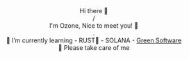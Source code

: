 <!--
**ozoneRatchapon/ozoneRatchapon** is a ✨ _special_ ✨ repository because its `README.md` (this file) appears on your GitHub profile.

Here are some ideas to get you started:

- 🔭 I’m currently working on ...
- 🌱 I’m currently learning ...
- 👯 I’m looking to collaborate on ...
- 🤔 I’m looking for help with ...
- 💬 Ask me about ...
- 📫 How to reach me: ...
- 😄 Pronouns: ...
- ⚡ Fun fact: ...
-->

<div align="center">
Hi there 🙂<br> 
/<br>
I'm Ozone, Nice to meet you! 🤝<br>.<br>
🌱 I’m currently learning - RUST🦀 - SOLANA - <a href="https://github.com/Green-Software-Foundation" target="blank">Green Software</a><br> 
🫡 Please take care of me
</div>
